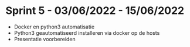 # Sprint 5 - 03/06/2022 - 15/06/2022

- Docker en python3 automatisatie
- Python3 geautomatiseerd installeren via docker op de hosts
- Presentatie voorbereiden
